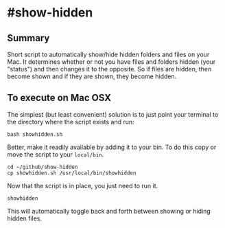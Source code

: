 #show-hidden
===========

## Summary

Short script to automatically show/hide hidden folders and files on your Mac. It determines whether or not you have files and folders hidden (your "status") and then changes it to the opposite. So if files are hidden, then become shown and if they are shown, they become hidden.

## To execute on Mac OSX

The simplest (but least convenient) solution is to just point your terminal to the directory where the script exists and run:

```
bash showhidden.sh
```

Better, make it readily available by adding it to your bin. To do this copy or move the script to your `local/bin`.

```
cd ~/github/show-hidden
cp showhidden.sh /usr/local/bin/showhidden
```

Now that the script is in place, you just need to run it.

```
showhidden
```

This will automatically toggle back and forth between showing or hiding hidden files.
